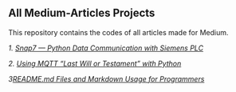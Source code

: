 ## All Medium-Articles Projects

This repository contains the codes of all articles made for Medium.


*1. [Snap7 — Python Data Communication with Siemens PLC](https://medium.com/@kardelenyurtkuran/snap7-python-communication-with-siemens-plc-41829626b2b0)*

*2. [Using MQTT “Last Will or Testament” with Python](https://medium.com/@kardelenyurtkuran/using-mqtt-last-will-or-testament-with-python-f79e96263b11)*

*3[README.md Files and Markdown Usage for Programmers](https://medium.com/@kardelenyurtkuran/readme-md-files-and-markdown-usage-for-programmers-16edf054f8ce)*
  
  



